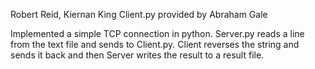 Robert Reid, Kiernan King
Client.py provided by Abraham Gale

Implemented a simple TCP connection in python. Server.py reads a line from the text file and sends to Client.py. Client reverses the string and sends it back and then Server writes the result to a result file. 


